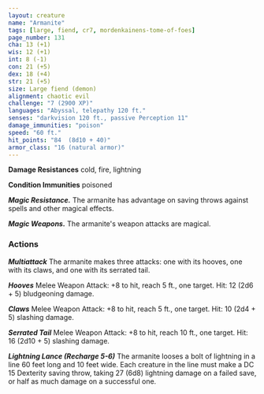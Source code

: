 ```yaml
---
layout: creature
name: "Armanite"
tags: [large, fiend, cr7, mordenkainens-tome-of-foes]
page_number: 131
cha: 13 (+1)
wis: 12 (+1)
int: 8 (-1)
con: 21 (+5)
dex: 18 (+4)
str: 21 (+5)
size: Large fiend (demon)
alignment: chaotic evil
challenge: "7 (2900 XP)"
languages: "Abyssal, telepathy 120 ft."
senses: "darkvision 120 ft., passive Perception 11"
damage_immunities: "poison"
speed: "60 ft."
hit_points: "84  (8d10 + 40)"
armor_class: "16 (natural armor)"
---
```


**Damage Resistances** cold, fire, lightning

**Condition Immunities** poisoned

***Magic Resistance.*** The armanite has advantage on saving throws against spells and other magical effects.

***Magic Weapons.*** The armanite's weapon attacks are magical.

### Actions

***Multiattack*** The armanite makes three attacks: one with its hooves, one with its claws, and one with its serrated tail.

***Hooves*** Melee Weapon Attack: +8 to hit, reach 5 ft., one target. Hit: 12 (2d6 + 5) bludgeoning damage.

***Claws*** Melee Weapon Attack: +8 to hit, reach 5 ft., one target. Hit: 10 (2d4 + 5) slashing damage.

***Serrated Tail*** Melee Weapon Attack: +8 to hit, reach 10 ft., one target. Hit: 16 (2d10 + 5) slashing damage.

***Lightning Lance (Recharge 5-6)*** The armanite looses a bolt of lightning in a line 60 feet long and 10 feet wide. Each creature in the line must make a DC 15 Dexterity saving throw, taking 27 (6d8) lightning damage on a failed save, or half as much damage on a successful one.